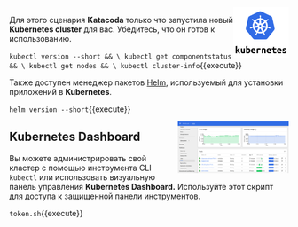 <img align="right" src="./assets/k8s-logo.png" width="100">

Для этого сценария **Katacoda** только что запустила новый **Kubernetes cluster** для вас. Убедитесь, что он готов к использованию.

`kubectl version --short && \
kubectl get componentstatus && \
kubectl get nodes && \
kubectl cluster-info`{{execute}}

Также доступен менеджер пакетов [Helm](https://helm.sh/), используемый для установки приложений в **Kubernetes**.

`helm version --short`{{execute}}

<img align="right" src="./assets/k8s-dash.png" width="200">

## Kubernetes Dashboard ##

Вы можете администрировать свой кластер с помощью инструмента CLI `kubectl` или использовать визуальную панель управления **Kubernetes Dashboard.** Используйте этот скрипт для доступа к защищенной панели инструментов.

`token.sh`{{execute}}
